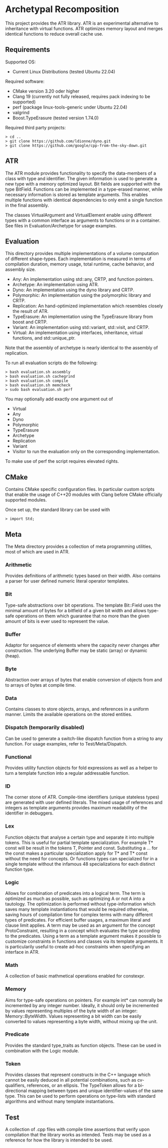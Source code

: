 # Archetypal Recomposition

This project provides the ATR library. ATR is an experimental alternative to inheritance with virtual functions. ATR optimizes memory layout and merges identical functions to reduce overall cache use.

## Requirements
Supported OS:
* Current Linux Distributions (tested Ubuntu 22.04)

Required software:

* CMake version 3.20 oder higher
* Clang 19 (currently not fully released, requires pack indexing to be supported)
* perf (package linux-tools-generic under Ubuntu 22.04)
* valgrind
* Boost.TypeErasure (tested version 1.74.0)

Required third party projects:

```
> cd ..
> git clone https://github.com/ldionne/dyno.git
> git clone https://github.com/google/cpp-from-the-sky-down.git
```

## ATR

The ATR module provides functionality to specify the data-members of a class with type and identifier. The given information is used to generate a new type with a memory optimized layout. Bit fields are supported with the type BitField<size>.
Functions can be implemented in a type-erased manner, while necessary information is stored as template arguments. This enables multiple functions with identical dependencies to only emit a single function in the final assembly.

The classes VirtualArgument and VirtualElement enable using different types with a common interface as arguments to functions or in a container. See files in Evaluation/Archetype for usage examples.

## Evaluation

This directory provides multiple implementations of a volume computation of different shape-types. Each implementation is measured in terms of compilation duration, memory usage, total runtime, cache behavior, and assembly size.

* Any: An implementation using std::any, CRTP, and function pointers.
* Archetype: An implementation using ATR.
* Dyno: An implementation using the dyno library and CRTP.
* Polymorphic: An implementation using the polymorphic library and CRTP.
* Replication: An hand-optimized implementation which resembles closely the result of ATR.
* TypeErasure: An implementation using the TypeErasure library from boost and CRTP.
* Variant: An implementation using std::variant, std::visit, and CRTP.
* Virtual: An implementation using interfaces, inheritance, virtual functions, and std::unique_ptr.

Note that the assembly of archetype is nearly identical to the assembly of replication.

To run all evaluation scripts do the following:
```
> bash evaluation.sh assembly
> bash evaluation.sh cachegrind
> bash evaluation.sh compile
> bash evaluation.sh memcheck
> sudo bash evaluation.sh perf
```

You may optionally add exactly one argument out of
* Virtual
* Any
* Dyno
* Polymorphic
* TypeErasure
* Archetype
* Replication
* Variant
* Visitor
to run the evaluation only on the corresponding implementation.

To make use of perf the script requires elevated rights.

## CMake

Contains CMake specific configuration files. In particular custom scripts that enable the usage of C++20 modules with Clang before CMake officially supported modules.

Once set up, the standard library can be used with
```
> import Std;
```

## Meta
The Meta directory provides a collection of meta programming utilities, most of which are used in ATR.

### Arithmetic

Provides definitions of arithmetic types based on their width. Also contains a parser for user defined numeric literal operator templates.

### Bit

Type-safe abstractions over bit operations. The template Bit::Field uses the minimal amount of bytes for a bitfield of a given bit width and allows type-safe operations on them which guarantee that no more than the given amount of bits is ever used to represent the value.

### Buffer

Adaptor for sequence of elements where the capacity never changes after construction. The underlying Buffer may be static (array) or dynamic (heap).

### Byte

Abstraction over arrays of bytes that enable conversion of objects from and to arrays of bytes at compile time. 

### Data

Contains classes to store objects, arrays, and references in a uniform manner. Limits the available operations on the stored entities.

### Dispatch (temporarily disabled)

Can be used to generate a switch-like dispatch function from a string to any function. For usage examples, refer to Test/Meta/Dispatch.

### Functional

Provides utility function objects for fold expressions as well as a helper to turn a template function into a regular addressable function.

### ID
The corner stone of ATR. Compile-time identifiers (unique stateless types) are generated with user defined literals. The mixed usage of references and integers as template arguments provides maximum readability of the identifier in debuggers.

### Lex

Function objects that analyse a certain type and separate it into multiple tokens. This is useful for partial template specialization. For example T* const will be result in the tokens T, Pointer and const. Substituting a ... for the const makes a particular specialization apply for T* and T* const without the need for concepts. Or functions types can specialized for in a single template without the infamous 48 specializations for each distinct function type.

### Logic

Allows for combination of predicates into a logical term. The term is optimized as much as possible, such as optimizing A or not A into a tautology. The optimization is performed without type-information which saves many template instantiations that would be required otherwise, saving hours of compilation time for complex terms with many different types of predicates. For efficient buffer usages, a maximum literal and clause limit applies. A term may be used as an argument for the concept ProtoConstraint, resulting in a concept which evaluates the type according to the predicates. Using a term as a template argument makes it possible to customize constraints in functions and classes via its template arguments. It is particularily useful to create ad-hoc constraints when specifying an interface in ATR.

### Math

A collection of basic mathmetical operations enabled for constexpr.

### Memory

Aims for type-safe operations on pointers. For example int* can nomrally be incremented by any integer number. Ideally, it should only be incremented by values representing multiples of the byte width of an integer: Memory::ByteWidth<int>.
Values representing a bit width can be easily converted to values representing a byte width, without mixing up the unit.

### Predicate

Provides the standard type_traits as function objects. These can be used in combination with the Logic module.

### Token

Provides classes that represent constructs in the C++ language which cannot be easily deduced in all potential combinations, such as cv-qualifiers, references, or an ellipsis. The TypeToken allows for a bi-directional mapping between types and unique identifier-values of the same type. This can be used to perform operations on type-lists with standard algorithms and without many template instantiations.

## Test

A collection of .cpp files with compile time assertions that verify upon compilation that the library works as intended.
Tests may be used as a reference for how the library is intended to be used.


